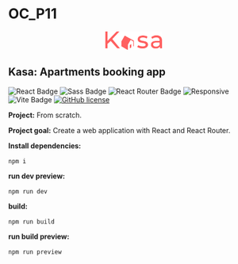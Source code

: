 <h1>OC_P11</h1>

<div align='center'>

 <img src="./src/assets/logo/logo_header_svg.svg" alt="HR Net Logo" title="HR Net Logo" width="115" height="auto"/>
 
</div>


<h2>Kasa: Apartments booking app</h2>


![React Badge](https://img.shields.io/badge/React-61DAFB?logo=react&logoColor=000&style=flat)
![Sass Badge](https://img.shields.io/badge/Sass-C69?logo=sass&logoColor=fff&style=flat)
![React Router Badge](https://img.shields.io/badge/React%20Router-CA4245?logo=reactrouter&logoColor=fff&style=flat)
![Responsive](https://img.shields.io/badge/Responsive-08BFF1)
![Vite Badge](https://img.shields.io/badge/Vite-646CFF?logo=vite&logoColor=fff&style=flat)
[![GitHub license](https://img.shields.io/github/license/Naereen/StrapDown.js.svg)](https://github.com/Naereen/StrapDown.js/blob/master/LICENSE)



<strong>Project:</strong> From scratch. 

<strong>Project goal:</strong> Create a web application with React and React Router.



<strong>Install dependencies:</strong>

```
npm i
```

<strong>run dev preview:</strong>

```
npm run dev
```

<strong>build:</strong>
```
npm run build
```

<strong>run build preview:</strong>
```
npm run preview
```
<br>
